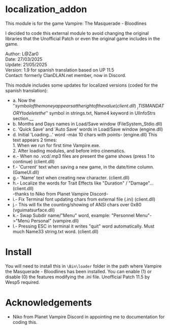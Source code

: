 # localization_addon

This module is for the game Vampire: The Masquerade - Bloodlines

I decided to code this external module to avoid changing the original libraries that the Unofficial Patch or even the original game includes in the game.
 
Author: L@Zar0\
Date: 27/03/2025\
Update: 21/05/2025\
Version: 1.9 for spanish translation based on UP 11.5\
Contact: formerly ClanDLAN.net member, now in Discord.

This module includes some updates for localized versions (coded for the spanish translation):
* a. Now the '$' symbol of the money appears at the right of the value	(client.dll)\
  __IT IS MANDATORY to delete the '$' symbol in strings.txt, Name4 keyword in UIInfoStrs section.__
* b. Months and Days names in Load/Save window	(FileSystem_Stdio.dll)
* c. 'Quick Save' and 'Auto Save' words in Load/Save window	(engine.dll)
* d. Initial 'Loading...' word -máx 10 chars with points-	(engine.dll)
		This text appears 2 times:\
  		1. When we run for first time Vampire.exe.\
		2. After loading modules, and before intro cinematics.
* e.- When no .vcd/.mp3 files are present the game shows (press 1 to continue)	(client.dll)
* f.- 'Current' text when saving a new game, in the date/time column.		(GameUI.dll)
* g.- 'Name' text when creating new character.											(client.dll)
* h.- Localize the words for Trait Effects like "Duration" / "Damage"...					(client.dll)\
          -thanks to Niko from Planet Vampire Discord-
* i.- Fix Terminal font updating chars from external file (.ini)							(client.dll)
* j.-	This will fix the counting/showing of ANSI chars over 0x80							(vguimatsurface.dll)
* k.- Swap Subdir name/"Menu" word, example: "Personnel Menu"->"Menú Personal"			(vampire.dll)
* l.- Pressing ESC in terminal it writes "quit" word automatically. Must much Name33 string.txt word.	(client.dll)

# Install

You will need to install this in `\Bin\loader` folder in the path where Vampire the Masquerade - Bloodlines has been installed.
You can enable (1) or disable (0) the features modifying the .ini file.
Unofficial Patch 11.5 by Wesp5 required.

# Acknowledgements
+ Niko from Planet Vampire Discord in appointing me to documentation for coding this.
